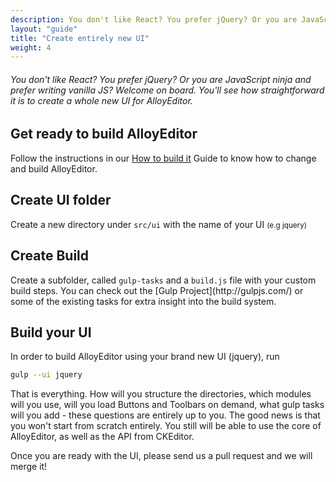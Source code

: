 ```yaml
---
description: You don't like React? You prefer jQuery? Or you are JavaScript ninja and prefer writing vanilla JS? Welcome on board. You'll see how straightforward it is to create a whole new UI for AlloyEditor.
layout: "guide"
title: "Create entirely new UI"
weight: 4
---
```


###### You don't like React? You prefer jQuery? Or you are JavaScript ninja and prefer writing vanilla JS? Welcome on board. You'll see how straightforward it is to create a whole new UI for AlloyEditor.

<article id="article1">

## Get ready to build AlloyEditor

<p>Follow the instructions in our <a href="guids/how_to_build_it">How to build it</a> Guide to know how to change and build AlloyEditor.</p>

</article>

<article id="article2">

## Create UI folder

<p>Create a new directory under <code>src/ui</code> with the name of your UI <small>(e.g jquery)</small></p>

</article>

<article id="article3">

## Create Build

<p>Create a subfolder, called <code>gulp-tasks</code> and a <code>build.js</code> file with your custom build steps. You can check out the [Gulp Project](http://gulpjs.com/) or some of the existing tasks for extra insight into the build system.</p>

</article>

<article id="article4">

## Build your UI

<span class="code-header">In order to build AlloyEditor using your brand new UI (jquery), run</span>

```bash
gulp --ui jquery
```

<p>That is everything. How will you structure the directories, which modules will you use, will you load Buttons and Toolbars on demand, what gulp tasks will you add - these questions are entirely up to you. The good news is that you won't start from scratch entirely. You still will be able to use the core of AlloyEditor, as well as the API from CKEditor.</p>

<p class="guide-note">Once you are ready with the UI, please send us a pull request and we will merge it!</p>

</article>